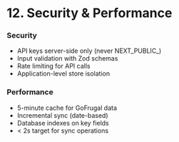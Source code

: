 # 12. Security & Performance

### Security
- API keys server-side only (never NEXT_PUBLIC_)
- Input validation with Zod schemas
- Rate limiting for API calls
- Application-level store isolation

### Performance
- 5-minute cache for GoFrugal data
- Incremental sync (date-based)
- Database indexes on key fields
- < 2s target for sync operations
